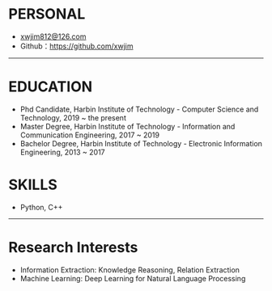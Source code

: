# PERSONAL

- xwjim812@126.com
- Github：https://github.com/xwjim

---

# EDUCATION

- Phd Candidate, Harbin Institute of Technology - Computer Science and Technology, 2019 ~ the present
- Master Degree, Harbin Institute of Technology - Information and Communication Engineering, 2017 ~ 2019
- Bachelor Degree, Harbin Institute of Technology - Electronic Information Engineering, 2013 ~ 2017


# SKILLS

- Python, C++

---
# Research Interests
- Information Extraction: Knowledge Reasoning, Relation Extraction
- Machine Learning: Deep Learning for Natural Language Processing


